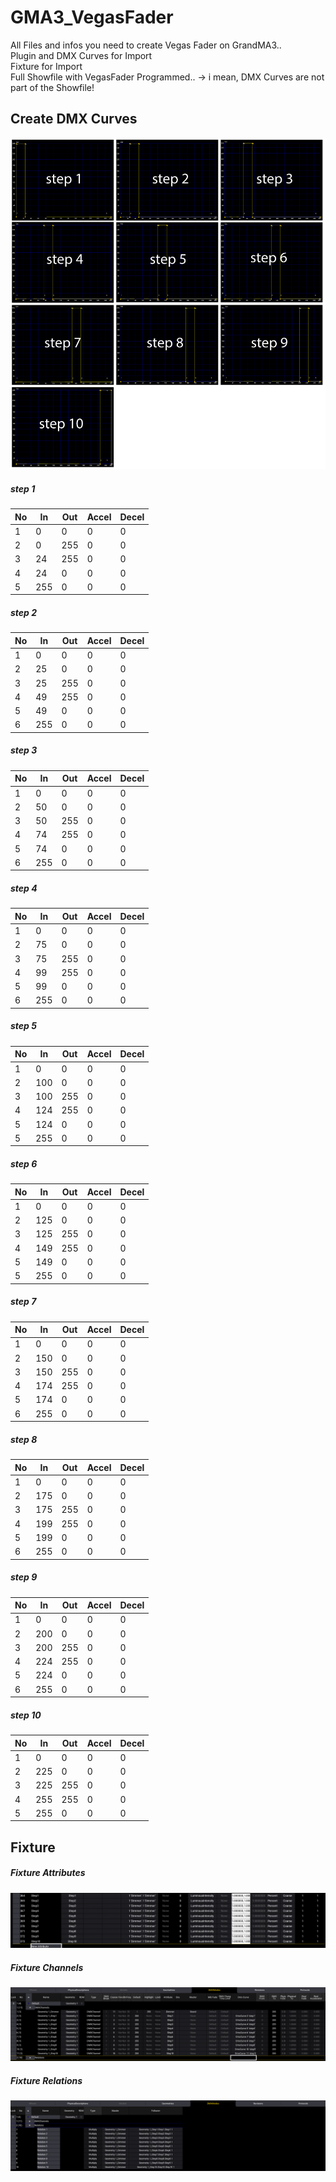 # GMA3_VegasFader

All Files and infos you need to create Vegas Fader on GrandMA3..  
Plugin and DMX Curves for Import  
Fixture for Import  
Full Showfile with VegasFader Programmed.. -> i mean, DMX Curves are not part of the Showfile!  

## Create DMX Curves

![DimmerCurves](https://github.com/imhofroger/GMA3_VegasFader/blob/5dc2be283a9e4f42687205e15d822f256913bb64/DimmerCurves.png)

##### step 1
| No  | In | Out | Accel | Decel |
| --- | --- | --- | --- | --- |
| 1 | 0 | 0 | 0 | 0 |
| 2 | 0 | 255 | 0 | 0 |
| 3 | 24 | 255 | 0 | 0 |
| 4 | 24 | 0 | 0 | 0 |
| 5 | 255 | 0 | 0 | 0 | 

##### step 2
| No  | In | Out | Accel | Decel |
| --- | --- | --- | --- | --- |
| 1 | 0 | 0 | 0 | 0 |
| 2 | 25 | 0 | 0 | 0 |
| 3 | 25 | 255 | 0 | 0 |
| 4 | 49 | 255 | 0 | 0 |
| 5 | 49 | 0 | 0 | 0 |
| 6 | 255 | 0 | 0 | 0 |

##### step 3
| No  | In | Out | Accel | Decel |
| --- | --- | --- | --- | --- |
| 1 | 0 | 0 | 0 | 0 |
| 2 | 50 | 0 | 0 | 0 |
| 3 | 50 | 255 | 0 | 0 |
| 4 | 74 | 255 | 0 | 0 |
| 5 | 74 | 0 | 0 | 0 |
| 6 | 255 | 0 | 0 | 0 |

##### step 4
| No  | In | Out | Accel | Decel |
| --- | --- | --- | --- | --- |
| 1 | 0 | 0 | 0 | 0 |
| 2 | 75 | 0 | 0 | 0 |
| 3 | 75 | 255 | 0 | 0 |
| 4 | 99 | 255 | 0 | 0 |
| 5 | 99 | 0 | 0 | 0 |
| 6 | 255 | 0 | 0 | 0 |

##### step 5
| No  | In | Out | Accel | Decel |
| --- | --- | --- | --- | --- |
| 1 | 0 | 0 | 0 | 0 |
| 2 | 100 | 0 | 0 | 0 |
| 3 | 100 | 255 | 0 | 0 |
| 4 | 124 | 255 | 0 | 0 |
| 5 | 124 | 0 | 0 | 0 |
| 5 | 255 | 0 | 0 | 0 |

##### step 6
| No  | In | Out | Accel | Decel |
| --- | --- | --- | --- | --- |
| 1 | 0 | 0 | 0 | 0 |
| 2 | 125 | 0 | 0 | 0 |
| 3 | 125 | 255 | 0 | 0 |
| 4 | 149 | 255 | 0 | 0 |
| 5 | 149 | 0 | 0 | 0 |
| 5 | 255 | 0 | 0 | 0 |

##### step 7
| No  | In | Out | Accel | Decel |
| --- | --- | --- | --- | --- |
| 1 | 0 | 0 | 0 | 0 |
| 2 | 150 | 0 | 0 | 0 |
| 3 | 150 | 255 | 0 | 0 |
| 4 | 174 | 255 | 0 | 0 |
| 5 | 174 | 0 | 0 | 0 |
| 6 | 255 | 0 | 0 | 0 |

##### step 8
| No  | In | Out | Accel | Decel |
| --- | --- | --- | --- | --- |
| 1 | 0 | 0 | 0 | 0 |
| 2 | 175 | 0 | 0 | 0 |
| 3 | 175 | 255 | 0 | 0 |
| 4 | 199 | 255 | 0 | 0 |
| 5 | 199 | 0 | 0 | 0 |
| 6 | 255 | 0 | 0 | 0 |

##### step 9
| No  | In | Out | Accel | Decel |
| --- | --- | --- | --- | --- |
| 1 | 0 | 0 | 0 | 0 |
| 2 | 200 | 0 | 0 | 0 |
| 3 | 200 | 255 | 0 | 0 |
| 4 | 224 | 255 | 0 | 0 |
| 5 | 224 | 0 | 0 | 0 |
| 6 | 255 | 0 | 0 | 0 |

##### step 10
| No  | In | Out | Accel | Decel |
| --- | --- | --- | --- | --- |
| 1 | 0 | 0 | 0 | 0 |
| 2 | 225 | 0 | 0 | 0 |
| 3 | 225 | 255 | 0 | 0 |
| 4 | 255 | 255 | 0 | 0 |
| 5 | 255 | 0 | 0 | 0 |

## Fixture

##### Fixture Attributes

![Fixture Attributes](https://github.com/imhofroger/GMA3_VegasFader/blob/698c51c117b84e54c5ade72910d78def11bdd0fe/FixtureAttributes.png)

##### Fixture Channels

![Fixture Channel](https://github.com/imhofroger/GMA3_VegasFader/blob/698c51c117b84e54c5ade72910d78def11bdd0fe/Fixture1.png)

##### Fixture Relations

![Fixture Relations](https://github.com/imhofroger/GMA3_VegasFader/blob/698c51c117b84e54c5ade72910d78def11bdd0fe/Fixture2.png)
